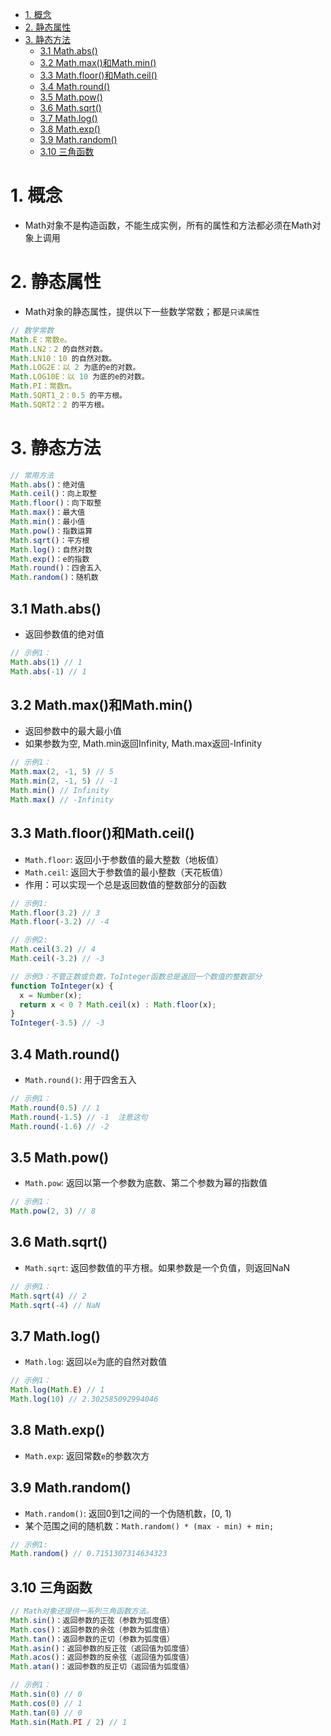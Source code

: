 <!-- TOC -->

- [1. 概念](#1-%e6%a6%82%e5%bf%b5)
- [2. 静态属性](#2-%e9%9d%99%e6%80%81%e5%b1%9e%e6%80%a7)
- [3. 静态方法](#3-%e9%9d%99%e6%80%81%e6%96%b9%e6%b3%95)
  - [3.1 Math.abs()](#31-mathabs)
  - [3.2 Math.max()和Math.min()](#32-mathmax%e5%92%8cmathmin)
  - [3.3 Math.floor()和Math.ceil()](#33-mathfloor%e5%92%8cmathceil)
  - [3.4 Math.round()](#34-mathround)
  - [3.5 Math.pow()](#35-mathpow)
  - [3.6 Math.sqrt()](#36-mathsqrt)
  - [3.7 Math.log()](#37-mathlog)
  - [3.8 Math.exp()](#38-mathexp)
  - [3.9 Math.random()](#39-mathrandom)
  - [3.10 三角函数](#310-%e4%b8%89%e8%a7%92%e5%87%bd%e6%95%b0)

<!-- /TOC -->
# 1. 概念
+ Math对象不是构造函数，不能生成实例，所有的属性和方法都必须在Math对象上调用
# 2. 静态属性
+ Math对象的静态属性，提供以下一些数学常数；都是`只读属性`
```js
// 数学常数
Math.E：常数e。
Math.LN2：2 的自然对数。
Math.LN10：10 的自然对数。
Math.LOG2E：以 2 为底的e的对数。
Math.LOG10E：以 10 为底的e的对数。
Math.PI：常数π。
Math.SQRT1_2：0.5 的平方根。
Math.SQRT2：2 的平方根。
```
# 3. 静态方法
```js
// 常用方法
Math.abs()：绝对值
Math.ceil()：向上取整
Math.floor()：向下取整
Math.max()：最大值
Math.min()：最小值
Math.pow()：指数运算
Math.sqrt()：平方根
Math.log()：自然对数
Math.exp()：e的指数
Math.round()：四舍五入
Math.random()：随机数
```
## 3.1 Math.abs()
+ 返回参数值的绝对值
```js
// 示例1：
Math.abs(1) // 1
Math.abs(-1) // 1
```
## 3.2 Math.max()和Math.min() 
+ 返回参数中的最大最小值
+ 如果参数为空, Math.min返回Infinity, Math.max返回-Infinity
```js
// 示例1：
Math.max(2, -1, 5) // 5
Math.min(2, -1, 5) // -1
Math.min() // Infinity
Math.max() // -Infinity
```

## 3.3 Math.floor()和Math.ceil()
+ `Math.floor`: 返回小于参数值的最大整数（地板值）
+ `Math.ceil`: 返回大于参数值的最小整数（天花板值）
+ 作用：可以实现一个总是返回数值的整数部分的函数
```js
// 示例1:
Math.floor(3.2) // 3
Math.floor(-3.2) // -4

// 示例2:
Math.ceil(3.2) // 4
Math.ceil(-3.2) // -3

// 示例3：不管正数或负数，ToInteger函数总是返回一个数值的整数部分
function ToInteger(x) {
  x = Number(x);
  return x < 0 ? Math.ceil(x) : Math.floor(x);
}
ToInteger(-3.5) // -3
```

## 3.4 Math.round() 
+ `Math.round()`: 用于四舍五入
```js
// 示例1：
Math.round(0.5) // 1
Math.round(-1.5) // -1  注意这句
Math.round(-1.6) // -2
```

## 3.5 Math.pow()
+ `Math.pow`: 返回以第一个参数为底数、第二个参数为幂的指数值
```js
// 示例1：
Math.pow(2, 3) // 8
```

## 3.6 Math.sqrt()
+ `Math.sqrt`: 返回参数值的平方根。如果参数是一个负值，则返回NaN
```js
// 示例1：
Math.sqrt(4) // 2
Math.sqrt(-4) // NaN
```

## 3.7 Math.log()
+ `Math.log`: 返回以`e`为底的自然对数值

```js
// 示例1：
Math.log(Math.E) // 1
Math.log(10) // 2.302585092994046
```

## 3.8 Math.exp()
+ `Math.exp`: 返回常数`e`的参数次方

## 3.9 Math.random()
+ `Math.random()`: 返回0到1之间的一个伪随机数，[0, 1)
+ 某个范围之间的随机数：`Math.random() * (max - min) + min;`
```js
// 示例1:
Math.random() // 0.7151307314634323
```
## 3.10 三角函数
```js
// Math对象还提供一系列三角函数方法。
Math.sin()：返回参数的正弦（参数为弧度值）
Math.cos()：返回参数的余弦（参数为弧度值）
Math.tan()：返回参数的正切（参数为弧度值）
Math.asin()：返回参数的反正弦（返回值为弧度值）
Math.acos()：返回参数的反余弦（返回值为弧度值）
Math.atan()：返回参数的反正切（返回值为弧度值）
```

```js
// 示例1：
Math.sin(0) // 0
Math.cos(0) // 1
Math.tan(0) // 0
Math.sin(Math.PI / 2) // 1
```